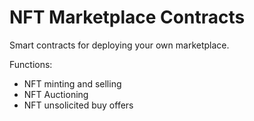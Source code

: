 # NFT Marketplace Contracts

Smart contracts for deploying your own marketplace.  

Functions:  
- NFT minting and selling  
- NFT Auctioning  
- NFT unsolicited buy offers  